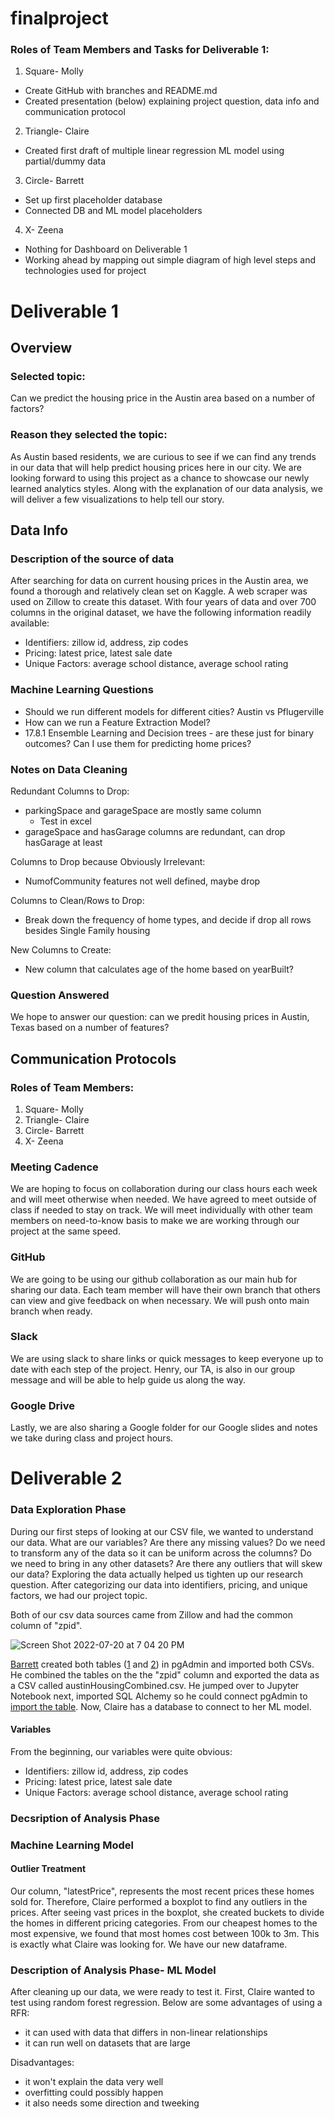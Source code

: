 # finalproject

### Roles of Team Members and Tasks for Deliverable 1:
1. Square- Molly
  - Create GitHub with branches and README.md
  - Created presentation (below) explaining project question, data info and communication protocol
  
2. Triangle- Claire
  - Created first draft of multiple linear regression ML model using partial/dummy data
  
3. Circle- Barrett
  - Set up first placeholder database
  - Connected DB and ML model placeholders
  
4. X- Zeena
  - Nothing for Dashboard on Deliverable 1
  - Working ahead by mapping out simple diagram of high level steps and technologies used for project

# Deliverable 1 

## Overview

### Selected topic:

Can we predict the housing price in the Austin area based on a number of factors?

### Reason they selected the topic:

As Austin based residents, we are curious to see if we can find any trends in our data that will help predict housing prices here in our city. We are looking forward to using this project as a chance to showcase our newly learned analytics styles. Along with the explanation of our data analysis, we will deliver a few visualizations to help tell our story.

## Data Info

### Description of the source of data

After searching for data on  current housing prices in the Austin area, we found a thorough and relatively clean set on Kaggle. A web scraper was used on Zillow to create this dataset. With four years of data and over 700 columns in the original dataset, we have the following information readily available:

- Identifiers: zillow id, address, zip codes
- Pricing: latest price, latest sale date
- Unique Factors: average school distance, average school rating

### Machine Learning Questions

- Should we run different models for different cities? Austin vs Pflugerville
- How can we run a Feature Extraction Model? 
- 17.8.1 Ensemble Learning and Decision trees - are these just for binary outcomes? Can I use them for predicting home prices?

### Notes on Data Cleaning 

Redundant Columns to Drop:
- parkingSpace and garageSpace are mostly same column
  - Test in excel
- garageSpace and hasGarage columns are redundant, can drop hasGarage at least

Columns to Drop because Obviously Irrelevant:
- NumofCommunity features not well defined, maybe drop


Columns to Clean/Rows to Drop:
- Break down the frequency of home types, and decide if drop all rows besides Single Family housing 

New Columns to Create:
- New column that calculates age of the home based on yearBuilt?

### Question Answered

We hope to answer our question: can we predit housing prices in Austin, Texas based on a number of features?

## Communication Protocols

### Roles of Team Members:
1. Square- Molly
2. Triangle- Claire
3. Circle- Barrett
4. X- Zeena

### Meeting Cadence

We are hoping to focus on collaboration during our class hours each week and will meet otherwise when needed. We have agreed to meet outside of class if needed to stay on track. We will meet individually with other team members on need-to-know basis to make we are working through our project at the same speed. 

### GitHub

We are going to be using our github collaboration as our main hub for sharing our data. Each team member will have their own branch that others can view and give feedback on when necessary. We will push onto main branch when ready. 

### Slack

We are using slack to share links or quick messages to keep everyone up to date with each step of the project. Henry, our TA, is also in our group message and will be able to help guide us along the way. 

### Google Drive

Lastly, we are also sharing a Google folder for our Google slides and notes we take during class and project hours.

# Deliverable 2

### Data Exploration Phase

During our first steps of looking at our CSV file, we wanted to understand our data. What are our variables? Are there any missing values? Do we need to transform any of the data so it can be uniform across the columns? Do we need to bring in any other datasets? Are there any outliers that will skew our data? Exploring the data actually helped us tighten up our research question. After categorizing our data into identifiers, pricing, and unique factors, we had our project topic.  

Both of our csv data sources came from Zillow and had the common column of "zpid". 

![Screen Shot 2022-07-20 at 7 04 20 PM](https://user-images.githubusercontent.com/98489681/180663991-03f30a66-f3e4-4241-972b-6a5fae43f8d3.png)

[Barrett](https://github.com/Mollyraeprice/finalproject/tree/barrett-dev1) created both tables ([1](https://github.com/Mollyraeprice/finalproject/blob/barrett-dev1/data_source_one_final.jpg) and [2](https://github.com/Mollyraeprice/finalproject/blob/barrett-dev1/data_source_two_final.jpg)) in pgAdmin and imported both CSVs. He combined the tables on the the "zpid" column and exported the data as a CSV called austinHousingCombined.csv. He jumped over to Jupyter Notebook next, imported SQL Alchemy so he could connect pgAdmin to [import the table](https://github.com/Mollyraeprice/finalproject/blob/barrett-dev1/jupyter_database_load.jpg). Now, Claire has a database to connect to her ML model. 

#### Variables

From the beginning, our variables were quite obvious:
- Identifiers: zillow id, address, zip codes
- Pricing: latest price, latest sale date
- Unique Factors: average school distance, average school rating


### Decsription of Analysis Phase

### Machine Learning Model

#### Outlier Treatment

Our column, "latestPrice", represents the most recent prices these homes sold for. Therefore, Claire performed a boxplot to find any outliers in the prices. After seeing vast prices in the boxplot, she created buckets to divide the homes in different pricing categories. From our cheapest homes to the most expensive, we found that most homes cost between 100k to 3m. This is exactly what Claire was looking for. We have our new dataframe.

### Description of Analysis Phase- ML Model

After cleaning up our data, we were ready to test it. First, Claire wanted to test using random forest regression. Below are some advantages of using a RFR:
- it can used with data that differs in non-linear relationships
- it can run well on datasets that are large

Disadvantages:
- it won't explain the data very well
- overfitting could possibly happen
- it also needs some direction and tweeking 







